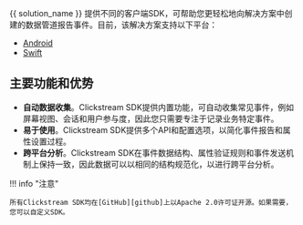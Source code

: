 {{ solution_name }} 提供不同的客户端SDK，可帮助您更轻松地向解决方案中创建的数据管道报告事件。目前，该解决方案支持以下平台：

- [Android](./android.md)
- [Swift](./swift.md)

## 主要功能和优势

- **自动数据收集**。Clickstream SDK提供内置功能，可自动收集常见事件，例如屏幕视图、会话和用户参与度，因此您只需要专注于记录业务特定事件。
- **易于使用**。Clickstream SDK提供多个API和配置选项，以简化事件报告和属性设置过程。
- **跨平台分析**。Clickstream SDK在事件数据结构、属性验证规则和事件发送机制上保持一致，因此数据可以以相同的结构规范化，以进行跨平台分析。

!!! info "注意"

    所有Clickstream SDK均在[GitHub][github]上以Apache 2.0许可证开源。如果需要，您可以自定义SDK。

[github]: https://github.com/awslabs/?q=clickstream&type=all&language=&sort=
